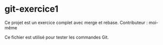 # git-exercice1


Ce projet est un exercice complet avec merge et rebase. 
Contributeur : moi-même

Ce fichier est utilisé pour tester les commandes Git.